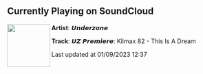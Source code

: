 ## Currently Playing on SoundCloud

[<img align="left" width="100" src="https://i1.sndcdn.com/artworks-MGirrWkprt8tHKxy-eMbabQ-t500x500.jpg">](https://soundcloud.com/underzoneco/klimax-82-this-is-a-dream)

**Artist**: 𝙐𝙣𝙙𝙚𝙧𝙯𝙤𝙣𝙚 

**Track**: 𝙐𝙕 𝙋𝙧𝙚𝙢𝙞𝙚𝙧𝙚: Klimax 82 - This Is A Dream

Last updated at 01/09/2023 12:37

